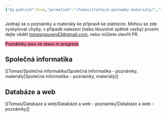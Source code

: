 ```yaml
---
{"dg-publish":true,"permalink":"/tomas/statnice-poznamky-materialy/","tags":["tomas","gardenEntry"]}
---
```


Jednají se o poznámky a materiály ke přípravě ke státnicím. Mohou se zde vyskytovat chyby, v případě nalezení (nebo libovolné zpětné vazby) prosím dejte vědět tomasnguyen43@gmail.com, nebo můžete otevřít PR.

<mark style="background: #FF5582A6;">Poznámky jsou ve stavu in progress</mark>

## Společná informatika
[[Tomas/Společná informatika/Společná informatika - poznámky, materiály\|Společná informatika - poznámky, materiály]]

## Databáze a web
[[Tomas/Databáze a web/Databáze a web - poznámky\|Databáze a web - poznámky]]
